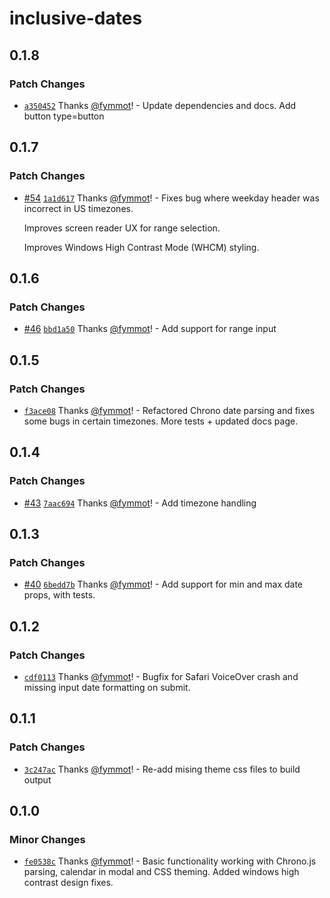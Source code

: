 # inclusive-dates

## 0.1.8

### Patch Changes

- [`a350452`](https://github.com/fymmot/inclusive-dates/commit/a35045246db4b24ba86fd79899e7e636eb72b656) Thanks [@fymmot](https://github.com/fymmot)! - Update dependencies and docs. Add button type=button

## 0.1.7

### Patch Changes

- [#54](https://github.com/fymmot/inclusive-dates/pull/54) [`1a1d617`](https://github.com/fymmot/inclusive-dates/commit/1a1d617cbe8ce89425aa67cdec7f98be72661643) Thanks [@fymmot](https://github.com/fymmot)! - Fixes bug where weekday header was incorrect in US timezones.

  Improves screen reader UX for range selection.

  Improves Windows High Contrast Mode (WHCM) styling.

## 0.1.6

### Patch Changes

- [#46](https://github.com/fymmot/inclusive-dates/pull/46) [`bbd1a50`](https://github.com/fymmot/inclusive-dates/commit/bbd1a5043100fd14c08b06182baa0d3d947eb888) Thanks [@fymmot](https://github.com/fymmot)! - Add support for range input

## 0.1.5

### Patch Changes

- [`f3ace08`](https://github.com/fymmot/inclusive-dates/commit/f3ace08ca32b01cbcce010113fad03552846a098) Thanks [@fymmot](https://github.com/fymmot)! - Refactored Chrono date parsing and fixes some bugs in certain timezones. More tests + updated docs page.

## 0.1.4

### Patch Changes

- [#43](https://github.com/fymmot/inclusive-dates/pull/43) [`7aac694`](https://github.com/fymmot/inclusive-dates/commit/7aac694ca1d02573e6480376bb08362dfd5b8cb2) Thanks [@fymmot](https://github.com/fymmot)! - Add timezone handling

## 0.1.3

### Patch Changes

- [#40](https://github.com/fymmot/inclusive-dates/pull/40) [`6bedd7b`](https://github.com/fymmot/inclusive-dates/commit/6bedd7b5020953c65e04b8e893445a4455c940ad) Thanks [@fymmot](https://github.com/fymmot)! - Add support for min and max date props, with tests.

## 0.1.2

### Patch Changes

- [`cdf0113`](https://github.com/fymmot/inclusive-dates/commit/cdf011379042a19ac1b6eb92ddf4f63d0b86636e) Thanks [@fymmot](https://github.com/fymmot)! - Bugfix for Safari VoiceOver crash and missing input date formatting on submit.

## 0.1.1

### Patch Changes

- [`3c247ac`](https://github.com/fymmot/inclusive-dates/commit/3c247acf73915f8117f6ff2f93a19453ad95ed76) Thanks [@fymmot](https://github.com/fymmot)! - Re-add mising theme css files to build output

## 0.1.0

### Minor Changes

- [`fe0538c`](https://github.com/fymmot/inclusive-dates/commit/fe0538c56cbe8ab6d803459a024a99e81a019301) Thanks [@fymmot](https://github.com/fymmot)! - Basic functionality working with Chrono.js parsing, calendar in modal and CSS theming. Added windows high contrast design fixes.

